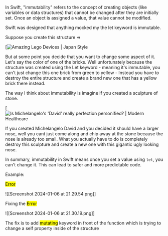 In Swift, "immutability" refers to the concept of creating objects (like variables or data structures) that cannot be changed after they are initially set. Once an object is assigned a value, that value cannot be modified.

Swift was designed that anything mocked my the let keyword is immutable.

Suppose you create this structure =>

[![Amazing Lego Devices | Japan Style](https://lh3.googleusercontent.com/proxy/lc-xJWRIrAznNs5AqboGkcrs-uBvgSS9qp3JhZXC9bMmQo_Th16bgh_5RD8iTPh5WLV9xGyHvkFoCb8SvJdGKFeQVjcRZDYJMhBob0wEcjyKt3Q)


But at some point you decide that you want to change some aspect of it. Let's say the color of one of the bricks. Well unfortunately because the structure was created using the Let keyword - meaning it's immutable, you can't just change this one brick from green to yellow - Instead you have to destroy the entire structure and create a brand new one that has a yellow brick there instead.

The way I think about immutability is imagine if you created a sculpture of stone.

[![Is Michelangelo's 'David' really perfection personified? | Modern Healthcare](https://s3-prod.modernhealthcare.com/s3fs-public/David_WEB_edit.jpg)

If you created Michelangelo David and you decided it should have a larger nose, well you cant just come along and chip away at the stone because the nose is already too small. What you actually have to do is completely destroy this sculpture and create a new one with this gigantic ugly looking nose.


In summary, immutability in Swift means once you set a value using `let`, you can't change it. This can lead to safer and more predictable code.

Example:

<mark class="hltr-red">Error</mark>

![[Screenshot 2024-01-06 at 21.29.54.png]]


Fixing the <mark class="hltr-red">Error</mark>

![[Screenshot 2024-01-06 at 21.30.19.png]]


The fix is to add <mark class="hltr-red">mutating</mark> keyword in front of the function which is trying to change a self property inside of the structure 
        